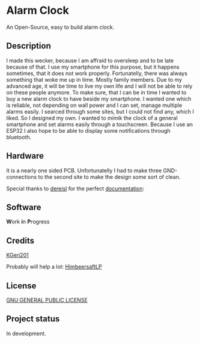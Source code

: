 # Alarm Clock
An Open-Source, easy to build alarm clock.

## Description
I made this wecker, because I am affraid to oversleep and to be late because of that.
I use my smartphone for this purpose, but it happens sometimes, that it does not work properly.
Fortunatelly, there was always something that woke me up in time. Mostly family members.
Due to my advanced age, it will be time to live my own life and I will not be able to rely on these people anymore.
To make sure, that I can be in time I wanted to buy a new alarm clock to have beside my smartphone.
I wanted one which is reliable, not depending on wall power and I can set, manage multiple alarms easily.
I searced through some sites, but I could not find any, which I liked.
So I designed my own.
I wanted to mimik the clock of a general smartphone and set alarms easily through a touchscreen.
Because I use an ESP32 I also hope to be able to display some notifications through bluetooth. 

## Hardware
It is a nearly one sided PCB. 
Unfortunatelly I had to make three GND-connections to the second site to make the design some sort of clean.

Special thanks to [dereisl](https://github.com/dereisl) for the perfect [documentation](https://github.com/dereisl/esp32-radio): 
## Software
**W**ork **i**n **P**rogress

## Credits
[KGeri201](https://github.com/KGeri201)

Probably will help a lot: [HimbeersaftLP](https://github.com/HimbeersaftLP)

## License
[GNU GENERAL PUBLIC LICENSE](https://choosealicense.com/licenses/gpl-3.0/)

## Project status
In development.
